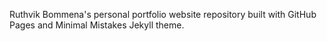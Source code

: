 Ruthvik Bommena's personal portfolio website repository built with GitHub Pages and Minimal Mistakes Jekyll theme. 
